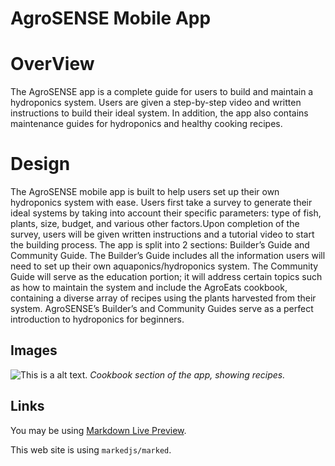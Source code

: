 # AgroSENSE Mobile App

# OverView 
The AgroSENSE app is a complete guide for users to build and maintain a hydroponics system. Users are given a step-by-step video and written instructions to build their ideal system. In addition, the app also contains maintenance guides for hydroponics and healthy cooking recipes.

# Design
The AgroSENSE mobile app is built to help users set up their own hydroponics system with ease. Users first take a survey to generate their ideal systems by taking into account their specific parameters: type of fish, plants, size, budget, and various other factors.Upon completion of the survey, users will be given written instructions and a tutorial video to start the building process. The app is split into 2 sections: Builder’s Guide and Community Guide. The Builder’s Guide includes all the information users will need to set up their own aquaponics/hydroponics system. The Community Guide will serve as the education portion; it will address certain topics such as how to maintain the system and include the AgroEats cookbook, containing a diverse array of recipes using the plants harvested from their system. AgroSENSE’s  Builder’s and Community Guides  serve as a perfect introduction to hydroponics for beginners.


## Images

![This is a alt text.](/cookbook.gif "This is a sample image.")
*Cookbook section of the app, showing recipes.*

## Links

You may be using [Markdown Live Preview](https://markdownlivepreview.com/).

This web site is using `markedjs/marked`.